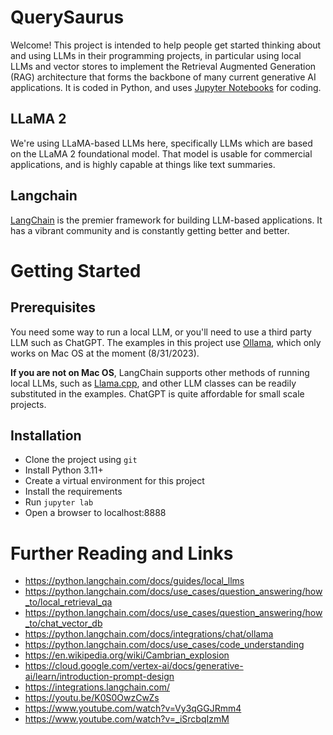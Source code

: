 # QuerySaurus

Welcome! This project is intended to help people get started thinking about and using LLMs in their programming projects, in particular using local LLMs and vector stores to implement the Retrieval Augmented Generation (RAG) architecture that forms the backbone of many current generative AI applications. It is coded in Python, and uses [Jupyter Notebooks](https://techblog.usnews.com/articles/2017-08-22/making-sense-of-your-data-with-jupyter-notebook) for coding.

## LLaMA 2

We're using LLaMA-based LLMs here, specifically LLMs which are based on the LLaMA 2 foundational model. That model is usable for commercial applications, and is highly capable at things like text summaries.

## Langchain

[LangChain](https://docs.langchain.com/docs/) is the premier framework for building LLM-based applications. It has a vibrant community and is constantly getting better and better.

# Getting Started

## Prerequisites

You need some way to run a local LLM, or you'll need to use a third party LLM such as ChatGPT. The examples in this project use [Ollama](https://ollama.ai/), which only works on Mac OS at the moment (8/31/2023).

**If you are not on Mac OS**, LangChain supports other methods of running local LLMs, such as [Llama.cpp](https://python.langchain.com/docs/integrations/llms/llamacpp), and other LLM classes can be readily substituted in the examples. ChatGPT is quite affordable for small scale projects.

## Installation

* Clone the project using `git`
* Install Python 3.11+
* Create a virtual environment for this project
* Install the requirements
* Run `jupyter lab`
* Open a browser to localhost:8888

# Further Reading and Links

* https://python.langchain.com/docs/guides/local_llms
* https://python.langchain.com/docs/use_cases/question_answering/how_to/local_retrieval_qa
* https://python.langchain.com/docs/use_cases/question_answering/how_to/chat_vector_db
* https://python.langchain.com/docs/integrations/chat/ollama
* https://python.langchain.com/docs/use_cases/code_understanding
* https://en.wikipedia.org/wiki/Cambrian_explosion
* https://cloud.google.com/vertex-ai/docs/generative-ai/learn/introduction-prompt-design
* https://integrations.langchain.com/
* https://youtu.be/K0S0OwzCwZs
* https://www.youtube.com/watch?v=Vy3qGGJRmm4
* https://www.youtube.com/watch?v=_iSrcbqIzmM
